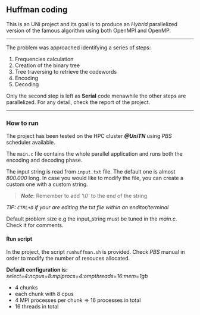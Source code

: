 ## Huffman coding

This is an UNi project and its goal is to produce an *Hybrid* parallelized version of the famous algorithm using both OpenMPI and OpenMP.

---

The problem was approached identifying a series of steps:
1.  Frequencies calculation
2.  Creation of the binary tree
3.  Tree traversing to retrieve the codewords  
4.  Encoding  
5.  Decoding

Only the second step is left as **Serial** code menawhile the other steps are parallelized. For any detail, check the report of the project.

---
### How to run

The project has been tested on the HPC cluster ***@UniTN*** using *PBS* scheduler available.

The `main.c` file contains the whole parallel application and runs both the encoding and decoding phase. 

The input string is read from `input.txt` file. The default one is almost *800.000* long. In case you would like to modify the file, you can create a custom one with a custom string.

> ***Note***: Remember to add *'\0'* to the end of the string

*TIP: `CTRL+D` if your are editing the txt file within an enditor/terminal*


Default problem size e.g the input_string must be tuned in the *main.c*. Check it for comments.

#### Run script

In the project, the script `runhuffman.sh` is provided. Check *PBS* manual in order to modify the number of resouces allocated.

**Default configuration is:**
*select=4:ncpus=8:mpiprocs=4:ompthreads=16:mem=1gb*
- 4 chunks
- each chunk with 8 cpus
- 4 MPI processes per chunk => 16 processes in total
- 16 threads in total


  
